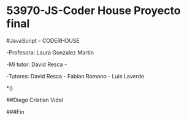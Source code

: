 # 53970-JS-Coder House Proyecto final

#JavaScript - CODERHOUSE

-Profesora: Laura Gonzalez Martin

-Mi tutor: David Resca -

-Tutores:  David Resca - Fabian Romano - Luis Laverde

*()

##Diego Cristian Vidal

###Fin

